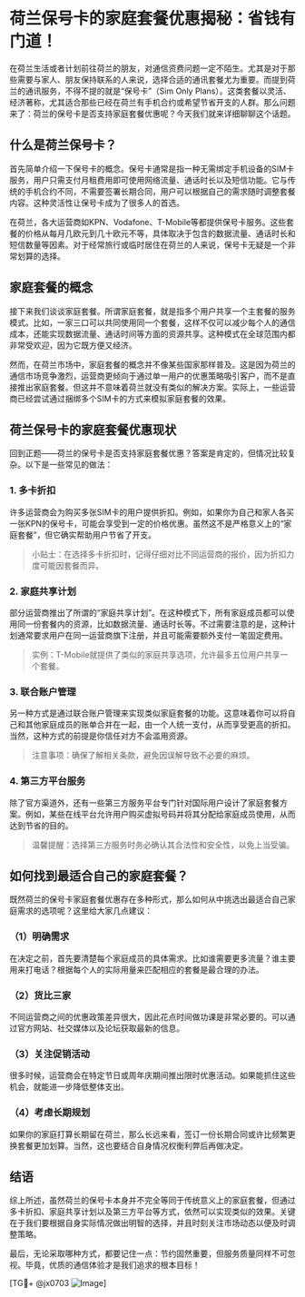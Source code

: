 # 荷兰保号卡的家庭套餐优惠揭秘：省钱有门道！

在荷兰生活或者计划前往荷兰的朋友，对通信资费问题一定不陌生。尤其是对于那些需要与家人、朋友保持联系的人来说，选择合适的通讯套餐尤为重要。而提到荷兰的通讯服务，不得不提的就是“保号卡”（Sim Only Plans）。这类套餐以灵活、经济著称，尤其适合那些已经在荷兰有手机合约或希望节省开支的人群。那么问题来了：荷兰的保号卡是否支持家庭套餐优惠呢？今天我们就来详细聊聊这个话题。

## 什么是荷兰保号卡？

首先简单介绍一下保号卡的概念。保号卡通常是指一种无需绑定手机设备的SIM卡服务，用户只需支付月租费用即可使用网络流量、通话时长以及短信功能。它与传统的手机合约不同，不需要签署长期合同，用户可以根据自己的需求随时调整套餐内容。这种灵活性让保号卡成为了很多人的首选。

在荷兰，各大运营商如KPN、Vodafone、T-Mobile等都提供保号卡服务。这些套餐的价格从每月几欧元到几十欧元不等，具体取决于包含的数据流量、通话时长和短信数量等因素。对于经常旅行或临时居住在荷兰的人来说，保号卡无疑是一个非常划算的选择。

## 家庭套餐的概念

接下来我们谈谈家庭套餐。所谓家庭套餐，就是指多个用户共享一个主套餐的服务模式。比如，一家三口可以共同使用同一个套餐，这样不仅可以减少每个人的通信成本，还能实现数据流量、通话时间等方面的资源共享。这种模式在全球范围内都非常受欢迎，因为它既方便又经济。

然而，在荷兰市场中，家庭套餐的概念并不像某些国家那样普及。这是因为荷兰的通信市场竞争激烈，运营商更倾向于通过单一用户的优惠策略吸引客户，而不是直接推出家庭套餐。但这并不意味着荷兰就没有类似的解决方案。实际上，一些运营商已经尝试通过捆绑多个SIM卡的方式来模拟家庭套餐的效果。

## 荷兰保号卡的家庭套餐优惠现状

回到正题——荷兰的保号卡是否支持家庭套餐优惠？答案是肯定的，但情况比较复杂。以下是一些常见的做法：

### 1. **多卡折扣**
   许多运营商会为购买多张SIM卡的用户提供折扣。例如，如果你为自己和家人各买一张KPN的保号卡，可能会享受到一定的价格优惠。虽然这不是严格意义上的“家庭套餐”，但它确实帮助用户节省了开支。

   > 小贴士：在选择多卡折扣时，记得仔细对比不同运营商的报价，因为折扣力度可能因套餐而异。

### 2. **家庭共享计划**
   部分运营商推出了所谓的“家庭共享计划”。在这种模式下，所有家庭成员都可以使用同一份套餐内的资源，比如数据流量、通话时长等。不过需要注意的是，这种计划通常要求用户在同一运营商旗下注册，并且可能需要额外支付一笔固定费用。

   > 实例：T-Mobile就提供了类似的家庭共享选项，允许最多五位用户共享一个套餐。

### 3. **联合账户管理**
   另一种方式是通过联合账户管理来实现类似家庭套餐的功能。这意味着你可以将自己和其他家庭成员的账单合并在一起，由一个人统一支付，从而享受更高的折扣。当然，这种方式的前提是你信任对方不会滥用资源。

   > 注意事项：确保了解相关条款，避免因误解导致不必要的麻烦。

### 4. **第三方平台服务**
   除了官方渠道外，还有一些第三方服务平台专门针对国际用户设计了家庭套餐方案。例如，某些在线平台允许用户购买虚拟号码并将其分配给家庭成员使用，从而达到节省的目的。

   > 温馨提醒：选择第三方服务时务必确认其合法性和安全性，以免上当受骗。

## 如何找到最适合自己的家庭套餐？

既然荷兰的保号卡家庭套餐优惠存在多种形式，那么如何从中挑选出最适合自己家庭需求的选项呢？这里给大家几点建议：

### （1）明确需求
   在决定之前，首先要清楚每个家庭成员的具体需求。比如谁需要更多流量？谁主要用来打电话？根据每个人的实际用量来匹配相应的套餐是最合理的办法。

### （2）货比三家
   不同运营商之间的优惠政策差异很大，因此花点时间做功课是非常必要的。可以通过官方网站、社交媒体以及论坛获取最新的信息。

### （3）关注促销活动
   很多时候，运营商会在特定节日或周年庆期间推出限时优惠活动。如果能抓住这些机会，就能进一步降低整体支出。

### （4）考虑长期规划
   如果你的家庭打算长期留在荷兰，那么长远来看，签订一份长期合同或许比频繁更换套餐更加划算。当然，这也要结合自身情况权衡利弊后再做决定。

## 结语

综上所述，虽然荷兰的保号卡本身并不完全等同于传统意义上的家庭套餐，但通过多卡折扣、家庭共享计划以及第三方平台等方式，依然可以实现类似的效果。关键在于我们要根据自身实际情况做出明智的选择，并且时刻关注市场动态以便及时调整策略。

最后，无论采取哪种方式，都要记住一点：节约固然重要，但服务质量同样不可忽视。毕竟，优质的通信体验才是我们追求的根本目标！

[TG💪+ @jx0703 ![Image](https://github.com/user-attachments/assets/dbca1d08-cadb-493c-b0ec-ad6f7a83f270)]